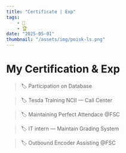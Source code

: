 ```yaml
---
title: "Certificate | Exp"
tags:
    - 🏅
    - 🏆
date: "2025-05-01"
thumbnail: "/assets/img/poisk-ls.png"
---
```



# My Certification & Exp


> 🏷️ Participation on Database

> 🏷️ Tesda Training NCII — Call Center

> 🏷️ Maintaining Perfect Attendace @FSC

> 🏷️ IT intern — Maintain Grading System

> 🏷️ Outbound Encoder Assisting @FSC
